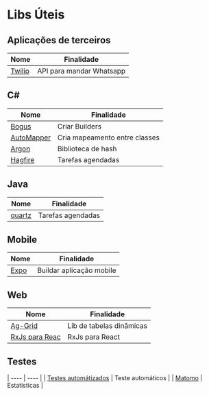 # Libs Úteis

## Aplicações de terceiros

| Nome                              | Finalidade               |
| --------------------------------- | ------------------------ |
| [Twilio](https://www.twilio.com/) | API para mandar Whatsapp |

## C#

| Nome                                      | Finalidade                    |
| ----------------------------------------- | ----------------------------- |
| [Bogus](https://github.com/bchavez/Bogus) | Criar Builders                |
| [AutoMapper](https://automapper.org/)     | Cria mapeamento entre classes |
| [Argon](https://argon2.online/)           | Biblioteca de hash            |
| [Hagfire](https://www.hangfire.io/)       | Tarefas agendadas             |

## Java

| Nome                                      | Finalidade                    |
| ----------------------------------------- | ----------------------------- |
| [quartz](http://www.quartz-scheduler.org/) | Tarefas agendadas            |

## Mobile

| Nome                      | Finalidade               |
| ------------------------- | ------------------------ |
| [Expo](https://expo.dev/) | Buildar aplicação mobile |

## Web

| Nome                                | Finalidade               |
| ----------------------------------- | ------------------------ |
| [Ag-Grid](https://www.ag-grid.com/) | Lib de tabelas dinâmicas |
| [RxJs para Reac](https://react-rxjs.org/docs/getting-started) | RxJs para React |

## Testes
| ---- | ---- |
| [Testes automátizados](https://testcafe.io/) | Teste automáticos |
| [Matomo](https://matomo.org/) | Estatisticas |

